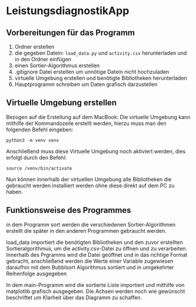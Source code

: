 # LeistungsdiagnostikApp

## Vorbereitungen für das Programm

1. Ordner erstellen
2. die gegeben Datein: ```load_data.py``` und ```activity.csv``` herunterladen und in den Ordner einfügen
3. einen Sortier-Algorithmus erstellen
4. .gitignore Datei erstellen um unnötige Datein nicht hochzuladen
4. virtuelle Umgebung erstellen und benötigte Bibliotheken herunterladen
5. Hauptprogramm schreiben um Daten grafisch darzustellen

## Virtuelle Umgebung erstellen
Bezogen auf die Erstellung auf dem MacBook:
Die virtuelle Umgebung kann mithilfe der Kommandozeile erstellt werden, hierzu muss man den folgenden Befehl eingeben:

```python3 -m venv venv```

Anschließend muss diese Virtuelle Umgebung noch aktiviert werden, dies erfolgt durch den Befehl:

```source /venv/bin/activate```

Nun können innerhalb der virtuellen Umgebung alle Bibliotheken die gebraucht werden installiert werden ohne diese direkt auf dem PC zu haben.

## Funktionsweise des Programmes
in dem Programm sort werden die verschiedenen Sortier-Algorithmen erstellt die später in den anderen Programmen gebraucht werden.

load_data importiert die benötigten Bibliotheken und den zuvor erstellten Sortieralgorithmus, 
um die activity.csv-Datei zu öffnen und zu verarbeiten.
Innerhalb des Prgramms wird die Datei geöffnet und in das richtige Format gebracht, anschließend werden die Werte einer Variable zugewiesen daraufhin mit dem Bubblsort Algorithmus sortiert und in umgekehrter Reihenfolge ausgegeben

In dem main-Programm wird die sortierte Liste importiert und mithilfe von matplotlib grafisch ausgegeben.
Die Achsen werden noch wie gewünscht beschriftet um Klarheit über das Diagramm zu schaffen.






